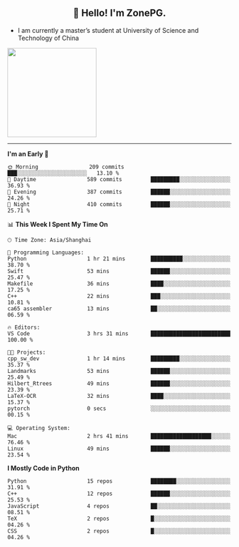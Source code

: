 <h2 align="center">👋 Hello! I'm ZonePG.</h2>

- I am currently a master’s student at University of Science and Technology of China

<img height=200 align="center" src="https://github-readme-stats.vercel.app/api?username=zonepg" />

-------

<!--START_SECTION:waka-->
**I'm an Early 🐤** 

```text
🌞 Morning                209 commits         ███░░░░░░░░░░░░░░░░░░░░░░   13.10 % 
🌆 Daytime                589 commits         █████████░░░░░░░░░░░░░░░░   36.93 % 
🌃 Evening                387 commits         ██████░░░░░░░░░░░░░░░░░░░   24.26 % 
🌙 Night                  410 commits         ██████░░░░░░░░░░░░░░░░░░░   25.71 % 
```


📊 **This Week I Spent My Time On** 

```text
🕑︎ Time Zone: Asia/Shanghai

💬 Programming Languages: 
Python                   1 hr 21 mins        ██████████░░░░░░░░░░░░░░░   38.70 % 
Swift                    53 mins             ██████░░░░░░░░░░░░░░░░░░░   25.47 % 
Makefile                 36 mins             ████░░░░░░░░░░░░░░░░░░░░░   17.25 % 
C++                      22 mins             ███░░░░░░░░░░░░░░░░░░░░░░   10.81 % 
ca65 assembler           13 mins             ██░░░░░░░░░░░░░░░░░░░░░░░   06.59 % 

🔥 Editors: 
VS Code                  3 hrs 31 mins       █████████████████████████   100.00 % 

🐱‍💻 Projects: 
cpp_sw_dev               1 hr 14 mins        █████████░░░░░░░░░░░░░░░░   35.37 % 
Landmarks                53 mins             ██████░░░░░░░░░░░░░░░░░░░   25.49 % 
Hilbert_Rtrees           49 mins             ██████░░░░░░░░░░░░░░░░░░░   23.39 % 
LaTeX-OCR                32 mins             ████░░░░░░░░░░░░░░░░░░░░░   15.37 % 
pytorch                  0 secs              ░░░░░░░░░░░░░░░░░░░░░░░░░   00.15 % 

💻 Operating System: 
Mac                      2 hrs 41 mins       ███████████████████░░░░░░   76.46 % 
Linux                    49 mins             ██████░░░░░░░░░░░░░░░░░░░   23.54 % 
```

**I Mostly Code in Python** 

```text
Python                   15 repos            ████████░░░░░░░░░░░░░░░░░   31.91 % 
C++                      12 repos            ██████░░░░░░░░░░░░░░░░░░░   25.53 % 
JavaScript               4 repos             ██░░░░░░░░░░░░░░░░░░░░░░░   08.51 % 
TeX                      2 repos             █░░░░░░░░░░░░░░░░░░░░░░░░   04.26 % 
CSS                      2 repos             █░░░░░░░░░░░░░░░░░░░░░░░░   04.26 % 
```




<!--END_SECTION:waka-->
